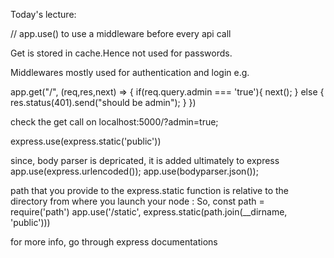 Today's lecture:

// app.use() to use a middleware before every api call

Get is stored in cache.Hence not used for passwords.

Middlewares mostly used for authentication and login e.g.

app.get("/", (req,res,next) => { if(req.query.admin === 'true'){ next(); } else { res.status(401).send("should be admin"); } })

check the get call on localhost:5000/?admin=true;

express.use(express.static('public'))

since, body parser is depricated, it is added ultimately to express app.use(express.urlencoded()); app.use(bodyparser.json());

path that you provide to the express.static function is relative to the directory from where you launch your node : So, const path = require('path') app.use('/static', express.static(path.join(__dirname, 'public')))

for more info, go through express documentations